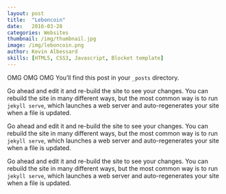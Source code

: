 ```yaml
---
layout: post
title:  "Leboncoin"
date:   2016-03-28
categories: Websites
thumbnail: /img/thumbnail.jpg
image: /img/leboncoin.png
author: Kevin Albessard
skills: [HTML5, CSS3, Javascript, Blocket template]
---
```


OMG OMG OMG
You’ll find this post in your `_posts` directory.

Go ahead and edit it and re-build the site to see your changes. You can rebuild the site in many different ways, but the most common way is to run `jekyll serve`, which launches a web server and auto-regenerates your site when a file is updated.

Go ahead and edit it and re-build the site to see your changes. You can rebuild the site in many different ways, but the most common way is to run `jekyll serve`, which launches a web server and auto-regenerates your site when a file is updated.

Go ahead and edit it and re-build the site to see your changes. You can rebuild the site in many different ways, but the most common way is to run `jekyll serve`, which launches a web server and auto-regenerates your site when a file is updated.